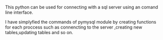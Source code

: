 This python can be used for connecting with a sql server using an comand line interface.

I have simplyfied the commands of pymysql module by creating functions for each proccess such as connencting to the server ,creating new tables,updating tables and so on.

